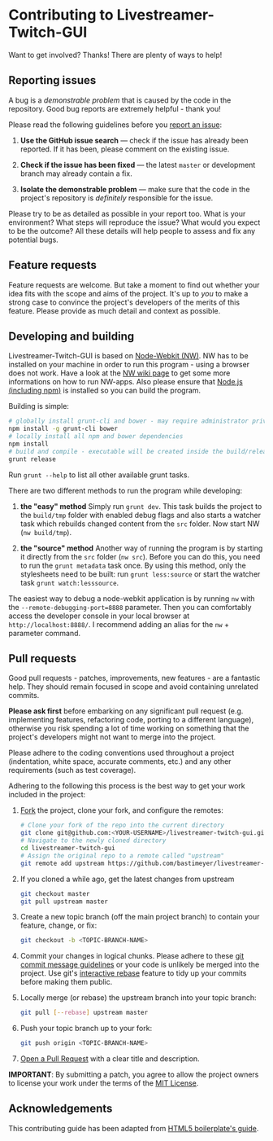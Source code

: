 # Contributing to Livestreamer-Twitch-GUI

Want to get involved? Thanks! There are plenty of ways to help!


## Reporting issues

A bug is a *demonstrable problem* that is caused by the code in the repository. Good bug reports are extremely helpful - thank you!

Please read the following guidelines before you [report an issue][issues]:

1. **Use the GitHub issue search** — check if the issue has already been reported. If it has been, please comment on the existing issue.

2. **Check if the issue has been fixed** — the latest `master` or development branch may already contain a fix.

3. **Isolate the demonstrable problem** — make sure that the code in the project's repository is *definitely* responsible for the issue.

Please try to be as detailed as possible in your report too. What is your environment? What steps will reproduce the issue? What would you expect to be the outcome? All these details will help people to assess and fix any potential bugs.


## Feature requests

Feature requests are welcome. But take a moment to find out whether your idea fits with the scope and aims of the project. It's up to *you* to make a strong case to convince the project's developers of the merits of this feature. Please provide as much detail and context as possible.


## Developing and building
Livestreamer-Twitch-GUI is based on [Node-Webkit (NW)][node-webkit]. NW has to be installed on your machine in order to run this program - using a browser does not work. Have a look at the [NW wiki page][nw-wiki] to get some more informations on how to run NW-apps. Also please ensure that [Node.js (including npm)][nodejs] is installed so you can build the program.

Building is simple:

```bash
# globally install grunt-cli and bower - may require administrator privileges
npm install -g grunt-cli bower
# locally install all npm and bower dependencies
npm install
# build and compile - executable will be created inside the build/releases folder
grunt release
```

Run `grunt --help` to list all other available grunt tasks.

There are two different methods to run the program while developing:

1. **the "easy" method**
   Simply run `grunt dev`. This task builds the project to the `build/tmp` folder with enabled debug flags and also starts a watcher task which rebuilds changed content from the `src` folder. Now start NW (`nw build/tmp`).

2. **the "source" method**
   Another way of running the program is by starting it directly from the `src` folder (`nw src`). Before you can do this, you need to run the `grunt metadata` task once. By using this method, only the stylesheets need to be built: run `grunt less:source` or start the watcher task `grunt watch:lesssource`.

The easiest way to debug a node-webkit application is by running `nw` with the `--remote-debugging-port=8888` parameter. Then you can comfortably access the developer console in your local browser at `http://localhost:8888/`. I recommend adding an alias for the `nw` + parameter command.


## Pull requests

Good pull requests - patches, improvements, new features - are a fantastic help. They should remain focused in scope and avoid containing unrelated commits.

**Please ask first** before embarking on any significant pull request (e.g. implementing features, refactoring code, porting to a different language), otherwise you risk spending a lot of time working on something that the project's developers might not want to merge into the project.

Please adhere to the coding conventions used throughout a project (indentation, white space, accurate comments, etc.) and any other requirements (such as test coverage).

Adhering to the following this process is the best way to get your work included in the project:

1. [Fork][howto-fork] the project, clone your fork, and configure the remotes:
   ```bash
   # Clone your fork of the repo into the current directory
   git clone git@github.com:<YOUR-USERNAME>/livestreamer-twitch-gui.git
   # Navigate to the newly cloned directory
   cd livestreamer-twitch-gui
   # Assign the original repo to a remote called "upstream"
   git remote add upstream https://github.com/bastimeyer/livestreamer-twitch-gui.git
   ```

2. If you cloned a while ago, get the latest changes from upstream
   ```bash
   git checkout master
   git pull upstream master
   ```

3. Create a new topic branch (off the main project branch) to contain your feature, change, or fix:
   ```bash
   git checkout -b <TOPIC-BRANCH-NAME>
   ```

4. Commit your changes in logical chunks. Please adhere to these [git commit message guidelines][howto-format-commits] or your code is unlikely be merged into the project. Use git's [interactive rebase][howto-rebase] feature to tidy up your commits before making them public.

5. Locally merge (or rebase) the upstream branch into your topic branch:
   ```bash
   git pull [--rebase] upstream master
   ```

6. Push your topic branch up to your fork:
   ```bash
   git push origin <TOPIC-BRANCH-NAME>
   ```

7. [Open a Pull Request][howto-open-pull-requests] with a clear title and description.

**IMPORTANT**: By submitting a patch, you agree to allow the project owners to license your work 
under the terms of the [MIT License][license].


## Acknowledgements

This contributing guide has been adapted from [HTML5 boilerplate's guide][ref-h5bp].


  [license]: https://github.com/bastimeyer/livestreamer-twitch-gui/blob/master/LICENSE
  [issues]: https://github.com/bastimeyer/livestreamer-twitch-gui/issues
  [howto-fork]: https://help.github.com/articles/fork-a-repo
  [howto-rebase]: https://help.github.com/articles/interactive-rebase
  [howto-format-commits]: http://tbaggery.com/2008/04/19/a-note-about-git-commit-messages.html
  [howto-open-pull-requests]: https://help.github.com/articles/using-pull-requests
  [node-webkit]: https://github.com/rogerwang/node-webkit
  [nw-wiki]: https://github.com/rogerwang/node-webkit/wiki
  [nodejs]: http://nodejs.org/
  [ref-h5bp]: https://github.com/h5bp/html5-boilerplate/blob/master/CONTRIBUTING.md
